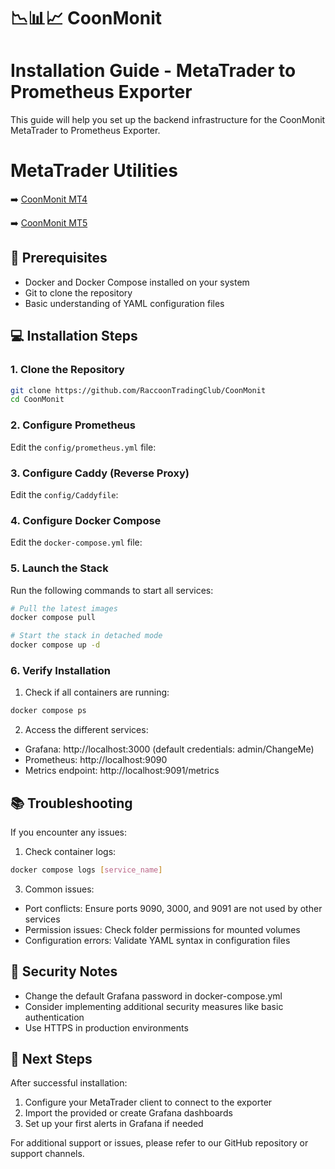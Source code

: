 # 📉📊📈 CoonMonit

# Installation Guide - MetaTrader to Prometheus Exporter

This guide will help you set up the backend infrastructure for the CoonMonit MetaTrader to Prometheus Exporter.

# MetaTrader Utilities

➡️  [CoonMonit MT4](https://www.mql5.com/en/market/product/130465)

➡️  [CoonMonit MT5](https://www.mql5.com/en/market/product/130464)


## 👋 Prerequisites

- Docker and Docker Compose installed on your system
- Git to clone the repository
- Basic understanding of YAML configuration files

## 💻 Installation Steps

### 1. Clone the Repository

```bash
git clone https://github.com/RaccoonTradingClub/CoonMonit
cd CoonMonit
```

### 2. Configure Prometheus

Edit the `config/prometheus.yml` file:


### 3. Configure Caddy (Reverse Proxy)

Edit the `config/Caddyfile`:


### 4. Configure Docker Compose

Edit the `docker-compose.yml` file:


### 5. Launch the Stack

Run the following commands to start all services:

```bash
# Pull the latest images
docker compose pull

# Start the stack in detached mode
docker compose up -d
```

### 6. Verify Installation

1. Check if all containers are running:
```bash
docker compose ps
```

2. Access the different services:
- Grafana: http://localhost:3000 (default credentials: admin/ChangeMe)
- Prometheus: http://localhost:9090
- Metrics endpoint: http://localhost:9091/metrics

## 📚 Troubleshooting

If you encounter any issues:

1. Check container logs:
```bash
docker compose logs [service_name]
```

3. Common issues:
- Port conflicts: Ensure ports 9090, 3000, and 9091 are not used by other services
- Permission issues: Check folder permissions for mounted volumes
- Configuration errors: Validate YAML syntax in configuration files

## 🔻 Security Notes

- Change the default Grafana password in docker-compose.yml
- Consider implementing additional security measures like basic authentication
- Use HTTPS in production environments

## 🚀 Next Steps

After successful installation:
1. Configure your MetaTrader client to connect to the exporter
2. Import the provided or create Grafana dashboards
3. Set up your first alerts in Grafana if needed

For additional support or issues, please refer to our GitHub repository or support channels.
